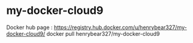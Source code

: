 # my-docker-cloud9
Docker hub page : https://registry.hub.docker.com/u/henrybear327/my-docker-cloud9/
docker pull henrybear327/my-docker-cloud9
